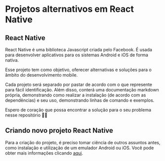 # Projetos alternativos em React Native

## React Native

React Native é uma biblioteca Javascript criada pelo Facebook. É usada para desenvolver aplicativos para os sistemas Android e iOS de forma nativa.

Esse projeto tem como objetivo, oferecer alternativas e soluções para o âmbito do desenvolvimento mobile.

Cada projeto será separado por pastar de acordo com o que represente para fácil identificação. Além disso, conterá uma documentação markdown própria, demonstrando como realizar a instalação (de acordo com as dependências) e seu uso, demonstrando linhas de comando e exemplos.

Espero de coração que possa encontrar a solução para o seu problema nesse repositório 🤩😌

## Criando novo projeto React Native

Para a criação do projeto, é preciso tomar ciência de outros assuntos antes, como instalação e utilização de um emulador Android ou iOS. Você pode obter mais informações clicando [aqui](https://reactnative.dev/docs/environment-setup).